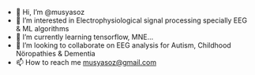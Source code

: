 - 👋 Hi, I’m @musyasoz
- 👀 I’m interested in Electrophysiological signal processing specially EEG & ML algorithms
- 🌱 I’m currently learning tensorflow, MNE...
- 💞️ I’m looking to collaborate on  EEG analysis for Autism, Childhood Nöropathies & Dementia 
- 📫 How to reach me musyasoz@gmail.com

<!---
musyasoz/musyasoz is a ✨ special ✨ repository because its `README.md` (this file) appears on your GitHub profile.
You can click the Preview link to take a look at your changes.
--->
